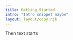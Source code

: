 ```yaml
---
title: Getting Started
intro: "Intro snippet maybe"
layout: layout/copy.njk
---
```


<p class="text-gray-600">Then text starts</p>
